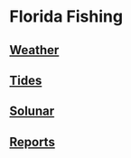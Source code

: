 <!DOCTYPE html>
<html>
  <head>
    <title>Florida Fishing</title>
    <link href="https://fonts.googleapis.com/css?family=Lobster" rel="stylesheet">
    <link rel="stylesheet" type="text/css" href="style.css">
  </head>
    <div class="header"/>
         
  <body> 
    <h1>Florida Fishing</h1>
      <h2><a
            href="https://www.wunderground.com/weather-radar/united-states/fl/tampa/tbw/?region=pie&MR=1"
            target="_blank">
            Weather
        </a></h2>
      <h2><a 
            href="http://www.saltwatertides.com/dynamic.dir/floridagulfsites.html"
            target="_blank">
            Tides
            </a></h2>
      <h2><a
            href="http://www.solunarforecast.com/solunarcalendar.aspx"
            target="_blank">
            Solunar
            </a></h2>
      <h2><a
            href="http://www.floridakayak.com/fishing-tackle/fishing-reports/"
            target="_blank">
            Reports
            </a></h2>
  </body>
        </html>  

